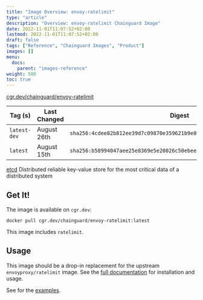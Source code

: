 ```yaml
---
title: "Image Overview: envoy-ratelimit"
type: "article"
description: "Overview: envoy-ratelimit Chainguard Image"
date: 2022-11-01T11:07:52+02:00
lastmod: 2022-11-01T11:07:52+02:00
draft: false
tags: ["Reference", "Chainguard Images", "Product"]
images: []
menu:
  docs:
    parent: "images-reference"
weight: 500
toc: true
---
```


[cgr.dev/chainguard/envoy-ratelimit](https://github.com/chainguard-images/images/tree/main/images/envoy-ratelimit)

| Tag (s)       | Last Changed | Digest                                                                    |
|---------------|--------------|---------------------------------------------------------------------------|
|  `latest-dev` | August 26th  | `sha256:4cdee82b812ee39d7c09870e359621b9e062ea4a8a391fdd1c6c1bf538a1ccda` |
|  `latest`     | August 15th  | `sha256:b58994047aee25e8369e5e20026c50ebee06945f1debaaef539aaebec2406ff6` |



[etcd](https://github.com/etcd-io/etcd) Distributed reliable key-value store for the most critical data of a distributed system

## Get It!

The image is available on `cgr.dev`:

```
docker pull cgr.dev/chainguard/envoy-ratelimit:latest
```

This image includes `ratelimit`.

## Usage

This image should be a drop-in replacement for the upstream `envoyproxy/ratelimit` image.
See the [full documentation](https://gateway.envoyproxy.io/latest/user/rate-limit.html) for installation and usage.

See for the [examples](https://github.com/envoyproxy/ratelimit#examples).

